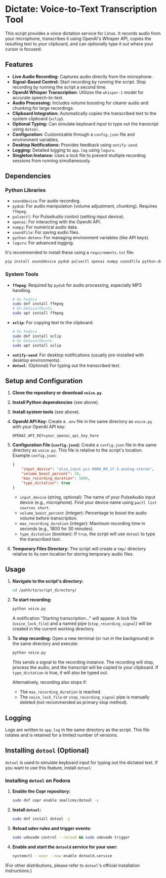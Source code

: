 # Dictate: Voice-to-Text Transcription Tool

This script provides a voice dictation service for Linux. It records audio from your microphone, transcribes it using OpenAI's Whisper API, copies the resulting text to your clipboard, and can optionally type it out where your cursor is focused.

## Features

-   **Live Audio Recording:** Captures audio directly from the microphone.
-   **Signal-Based Control:** Start recording by running the script. Stop recording by running the script a second time.
-   **OpenAI Whisper Transcription:** Utilizes the `whisper-1` model for accurate speech-to-text.
-   **Audio Processing:** Includes volume boosting for clearer audio and chunking for large recordings.
-   **Clipboard Integration:** Automatically copies the transcribed text to the system clipboard (`xclip`).
-   **Optional Typing:** Can simulate keyboard input to type out the transcript using `dotool`.
-   **Configuration:** Customizable through a `config.json` file and environment variables.
-   **Desktop Notifications:** Provides feedback using `notify-send`.
-   **Logging:** Detailed logging to `app.log` using `loguru`.
-   **Singleton Instance:** Uses a lock file to prevent multiple recording sessions from running simultaneously.

## Dependencies

### Python Libraries

-   `sounddevice`: For audio recording.
-   `pydub`: For audio manipulation (volume adjustment, chunking). Requires `ffmpeg`.
-   `pulsectl`: For PulseAudio control (setting input device).
-   `openai`: For interacting with the OpenAI API.
-   `numpy`: For numerical audio data.
-   `soundfile`: For saving audio files.
-   `python-dotenv`: For managing environment variables (like API keys).
-   `loguru`: For advanced logging.

It's recommended to install these using a `requirements.txt` file:
```bash
pip install sounddevice pydub pulsectl openai numpy soundfile python-dotenv loguru
```

### System Tools

-   **`ffmpeg`**: Required by `pydub` for audio processing, especially MP3 handling.
    ```bash
    # On Fedora
    sudo dnf install ffmpeg
    # On Debian/Ubuntu
    sudo apt install ffmpeg
    ```
-   **`xclip`**: For copying text to the clipboard.
    ```bash
    # On Fedora
    sudo dnf install xclip
    # On Debian/Ubuntu
    sudo apt install xclip
    ```
-   **`notify-send`**: For desktop notifications (usually pre-installed with desktop environments).
-   **`dotool`**: (Optional) For typing out the transcribed text.

## Setup and Configuration

1.  **Clone the repository or download `voice.py`**.

2.  **Install Python dependencies** (see above).

3.  **Install system tools** (see above).

4.  **OpenAI API Key:**
    Create a `.env` file in the same directory as `voice.py` with your OpenAI API key:
    ```env
    OPENAI_API_KEY=your_openai_api_key_here
    ```

5.  **Configuration File (`config.json`):**
    Create a `config.json` file in the same directory as `voice.py`. This file is relative to the script's location.
    Example `config.json`:
    ```json
    {
        "input_device": "alsa_input.pci-0000_00_1f.3.analog-stereo",
        "volume_boost_percent": 20,
        "max_recording_duration": 1800, 
        "type_dictation": true
    }
    ```
    -   `input_device` (string, optional): The name of your PulseAudio input device (e.g., microphone). Find your device name using `pactl list sources short`.
    -   `volume_boost_percent` (integer): Percentage to boost the audio volume before transcription.
    -   `max_recording_duration` (integer): Maximum recording time in seconds (e.g., 1800 for 30 minutes).
    -   `type_dictation` (boolean): If `true`, the script will use `dotool` to type the transcribed text.

6.  **Temporary Files Directory:**
    The script will create a `tmp/` directory relative to its own location for storing temporary audio files.

## Usage

1.  **Navigate to the script's directory:**
    ```bash
    cd /path/to/script_directory/
    ```
2.  **To start recording:**
    ```bash
    python voice.py
    ```
    A notification "Starting transcription..." will appear. A lock file (`voice_lock_file`) and a named pipe (`stop_recording_signal`) will be created in the current working directory.

3.  **To stop recording:**
    Open a new terminal (or run in the background) in the same directory and execute:
    ```bash
    python voice.py
    ```
    This sends a signal to the recording instance. The recording will stop, process the audio, and the transcript will be copied to your clipboard. If `type_dictation` is true, it will also be typed out.

    Alternatively, recording also stops if:
    - The `max_recording_duration` is reached.
    - The `voice_lock_file` or `stop_recording_signal` pipe is manually deleted (not recommended as primary stop method).

## Logging

Logs are written to `app.log` in the same directory as the script. This file rotates and is retained for a limited number of versions.

## Installing `dotool` (Optional)

`dotool` is used to simulate keyboard input for typing out the dictated text. If you want to use this feature, install `dotool`:

### Installing `dotool` on Fedora

1.  **Enable the Copr repository:**
    ```bash
    sudo dnf copr enable smallcms/dotool -y
    ```

2.  **Install `dotool`:**
    ```bash
    sudo dnf install dotool -y
    ```

3.  **Reload udev rules and trigger events:**
    ```bash
    sudo udevadm control --reload && sudo udevadm trigger
    ```

4.  **Enable and start the `dotoold` service for your user:**
    ```bash
    systemctl --user --now enable dotoold.service
    ```

(For other distributions, please refer to `dotool`'s official installation instructions.)
